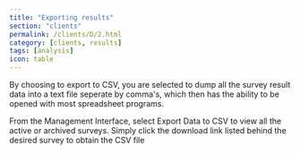 ```yaml
---
title: "Exporting results"
section: "clients"
permalink: /clients/D/2.html
category: [clients, results]
tags: [analysis]
icon: table
---
```



By choosing to export to CSV, you are selected to dump all the survey result data into a text file seperate by comma's, which then has the ability to be opened with most spreadsheet programs.

From the Management Interface, select Export Data to CSV to view all the active or archived surveys. Simply click the download link listed behind the desired survey to obtain the CSV file
